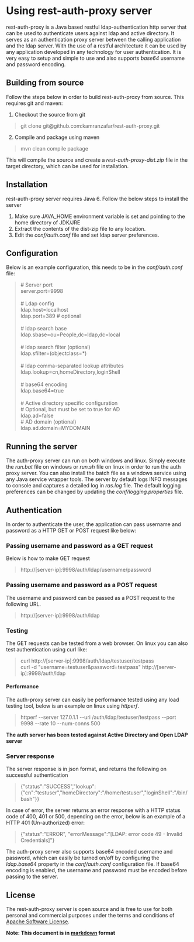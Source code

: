 Using rest-auth-proxy server
============================

rest-auth-proxy is a Java based restful ldap-authentication http server that can be used to authenticate users against ldap and
active directory. It serves as an authentication proxy server between the calling application and the ldap server. 
With the use of a restful architecture it can be used by any application developed in any technology for user authentication. 
It is very easy to setup and simple to use and also supports *base64* username and password encoding.

Building from source
--------------------

Follow the steps below in order to build rest-auth-proxy from source. This requires git and maven:

1. Checkout the source from git
> git clone git&#64;github.com:kamranzafar/rest-auth-proxy.git

2. Compile and package using maven
> mvn clean compile package

This will compile the source and create a *rest-auth-proxy-dist.zip* file in the target directory, which can be used for installation.

Installation
------------

rest-auth-proxy server requires Java 6. Follow the below steps to install the server

1. Make sure JAVA_HOME environment variable is set and pointing to the home directory of JDK/JRE
2. Extract the contents of the dist-zip file to any location.
3. Edit the *conf/auth.conf* file and set ldap server preferences. 

Configuration
-------------

Below is an example configuration, this needs to be in the *conf/auth.conf* file:

> \# Server port<br />
 server.port=9998<br /><br />
 \# Ldap config<br />
 ldap.host=localhost<br />
 ldap.port=389 \# optional<br /><br />
 \# ldap search base<br />
 ldap.sbase=ou=People,dc=ldap,dc=local<br /><br />
 \# ldap search filter (optional)<br />
 ldap.sfilter=(objectclass=*)<br /><br />
 \# ldap comma-separated lookup attributes<br />
 ldap.lookup=cn,homeDirectory,loginShell<br /><br />
 \# base64 encoding<br />
 ldap.base64=true<br /><br />
 \# Active directory specific configuration<br />
 \# Optional, but must be set to true for AD<br />
 ldap.ad=false<br />
 \# AD domain (optional)<br />
 ldap.ad.domain=MYDOMAIN

Running the server
------------------

The auth-proxy server can run on both windows and linux. Simply execute the *run.bat* file on windows or *run.sh* file on linux
in order to run the auth proxy server. You can also install the batch file as a windows service using any Java service wrapper
tools. The server by default logs INFO messages to console and captures a detailed log in *ras.log* file. The default logging 
preferences can be changed by updating the *conf/logging.properties* file.

Authentication
--------------

In order to authenticate the user, the application can pass username and password as a HTTP GET or POST request like below:

### Passing username and password as a GET request
Below is how to make GET request
> http://\[server-ip\]:9998/auth/ldap/username/password

### Passing username and password as a POST request
The username and password can be passed as a POST request to the following URL.
> http://\[server-ip\]:9998/auth/ldap

### Testing
The GET requests can be tested from a web browser. On linux you can also test authentication using curl like:

> curl http://\[server-ip\]:9998/auth/ldap/testuser/testpass<br />
> curl -d "username=testuser&password=testpass" http://\[server-ip\]:9998/auth/ldap

#### Performance
The auth-proxy server can easily be performance tested using any load testing tool, below is an example on linux using *httperf*.

> httperf --server 127.0.1.1 --uri /auth/ldap/testuser/testpass --port 9998 --rate 10 --num-conns 500

__The auth server has been tested against Active Directory and Open LDAP server__

### Server response
The server response is in json format, and returns the following on successful authentication
> {"status":"SUCCESS","lookup":{"cn":"testuser","homeDirectory":"/home/testuser","loginShell":"/bin/bash"}}

In case of error, the server returns an error response with a HTTP status code of 400, 401 or 500, depending on the error, below is 
an example of a HTTP 401 (Un-authorized) error:
> {"status":"ERROR", "errorMessage":"[LDAP: error code 49 - Invalid Credentials]"}

The auth-proxy server also supports base64 encoded username and password, which can easily be turned on/off by configuring the *ldap.base64* property
in the *conf/auth.conf* configuration file. If base64 encoding is enabled, the username and password must be encoded before passing to the server.

License
-------

The rest-auth-proxy server is open source and is free to use for both personal and commercial purposes under the terms and
conditions of [Apache Software License](http://www.apache.org/licenses/LICENSE-2.0.html "ASL 2.0").

__Note: This document is in [markdown](http://daringfireball.net/projects/markdown "Markdown") format__
